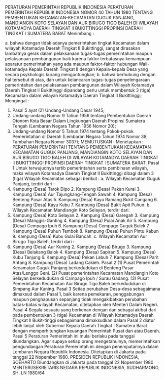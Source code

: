  PERATURAN PEMERINTAH REPUBLIK INDONESIA PERATURAN PEMERINTAH REPUBLIK INDONESIA NOMOR 40 TAHUN 1980 TENTANG PEMBENTUKAN KECAMATAN-KECAMATAN GUGUK PANJANG, MANDIANGIN KOTO SELAYAN DAN AUR BIRUGO TIGO BALEH DI WILAYAH KOTAMADYA DAERAH TINGKAT II BUKITTINGGI PROPINSI DAERAH TINGKAT I SUMATERA BARAT
Menimbang :

a. bahwa dengan tidak adanya pemerintahan tingkat Kecamatan dalam wilayah Kotamadya Daerah Tingkat II Bukittinggi, sangat dirasakan lambatnya gerak dalam pelaksanaan tugas-tugas pemerintahan maupun pelaksanaan pembangunan baik karena faktor terbatasnya kemampuan aparatur pemerintahan yang ada maupun faktor-faktor hubungan Wali-kotamadya Kepala Daerah Tingkat II dengan Kepala-kepala Desa yang secara psykhologis kurang menguntungkan;
b. bahwa berhubung dengan hal tersebut di atas, dan untuk kelancaran tugas-tugas penyelengaraan pemerintahan dan pelaksanaan pembangunan dalam Wilayah Kotamadya Daerah Tingkat II Bukittinggi dipandang perlu untuk membentuk 3 (tiga) Kecamatan dalam wilayah Kotamadya Daerah Tingkat II Bukittinggi;
Mengingat :

1. Pasal 5 ayat (2) Undang-Undang Dasar 1945;
2. Undang-undang Nomor 9 Tahun 1956 tentang Pembentukan Daerah Otonom Kota Besar Dalam Lingkungan Daerah Propinsi Sumatera Tengah (Lembaran Negara Tahun 1956 Nomor 20);
3. Undang-undang Nomor 5 Tahun 1974 tentang Pokok-pokok Pemerintahan di Daerah (Lembaran Negara Tahun 1974 Nomor 38, Tambahan Negara Nomor 3037);
MEMUTUSKAN :
 Menetapkan : PERATURAN PEMERINTAH TENTANG PEMBENTUKAN KECAMATAN- KECAMATAN GUGUK PANJANG, MANDIANGIN KOTO SELAYAN DAN AUR BIRUGO TIGO BALEH DI WILAYAH KOTAMADYA DAERAH TINGKAT II BUKITTINGGI PROPINSI DAERAH TINGKAT I SUMATERA BARAT.
Pasal 1
Untuk terwujudnya tertib pemerintahan serta pembinaan wilayah, maka wilayah Kotamadya Daerah Tingkat II Bukittinggi dibagi dalam 3 (tiga) Wilayah Kecamatan sebagai berikut :
a. Wilayah Kecamatan Guguk Panjang, terdiri dari :
1. Kampung (Desa) Tarok Dipo 2. Kampung (Desa) Pakan Kurai 3. Kampung (Desa) Aur Tajungkang-Tengah Sawah 4. Kampung (Desa) Benteng Pasar Atas 5. Kampung (Desa) Kayu Ramang Bukit Cangang 6. Kampung (Desa) Kayu Kubu 7. Kampung (Desa) Bukit Apit Puhun.
b. Wilayah Kecamatan Mandiangin Koto Selayan, terdiri dari:
1. Kampung (Desa) Koto Selayan 2. Kampung (Desa) Garegah 3. Kampung (Desa) Manggis-Ganting 4. Kampung (Desa) Pulai Anak Air 5. Kampung (Desa) Cempago Ipuh 6. Kampung (Desa) Cempago Guguk Bulek 7. Kampung (Desa) Puhun Tembok 8. Kampung (Desa) Puhun Pintu Kabun 9. Kampung (Desa) Kubu Gulai Bancah.
c. Wilayah Kecamatan Aur Birugo Tigo Baleh, terdiri dari :
1. Kampung (Desa) Aur Kuning 2. Kampung (Desa) Birugo 3. Kampung (Desa) Belakang Balok 4. Kampung (Desa) Sapiran 5. Kampung (Desa) Kubu Tanjung 6. Kampung (Desa) Pekan Labuh 7. Kampung (Desa) Parit Antang 8. Kampung (Desa) Ladang Cakieh.
Pasal 2
(1) Pusat Pemerintah Kecamatan Guguk Panjang berkedudukan di Benteng Pasar Atas/Lenggo Geni.
(2) Pusat pemerintahan Kecamatan Mandiangin Koto Selayan berkedudukan di Campago Ipuh / Surau Gadang.
(3) Pusat Pemerintahan Kecamatan Aur Birugo Tigo Baleh berkedudukan di Simpang Aur Kuning.
Pasal 3
Setiap perubahan Desa-desa sebagaimana dimaksud dalam Pasal 1, baik karena pemekaran, penggabungan maupun penghapusan sepanjang tidak mengakibatkan perubahan batas-batas wilayah Kecamatan, ditetapkan oleh Menteri Dalam Negeri.
Pasal 4
Segala sesuatu yang berkenan dengan dan sebagai akibat dari pada pembentukan 3 (tiga) Kecamatan di Wilayah Kotamadya Daerah Tingkat II Bukit-tinggi sebagaimana dimaksudkan dalam Pasal 2 diatur lebih lanjut oleh Gubernur Kepala Daerah Tingkat I Sumatera Barat dengan memperhitungkan keuangan Pemerintah Pusat dan atau Daerah.
Pasal 5
Peraturan Pemerintah ini mulai berlaku pada tanggal diundangkan. Agar supaya setiap orang mengetahuinya, memerintahkan pengundangan Peraturan Pemerintah ini dengan penempatannya dalam Lembaran Negara Republik Indonesia. Ditetapkan di Jakarta pada tanggal 22 Nopember 1980. PRESIDEN REPUBLIK INDONESIA, SOEHARTO Diundangkan di Jakarta pada tanggal 22 Nopember 1980 MENTERI/SEKRETARIS NEGARA REPUBLIK INDONESIA, SUDHARMONO, SH. LN 1980/64